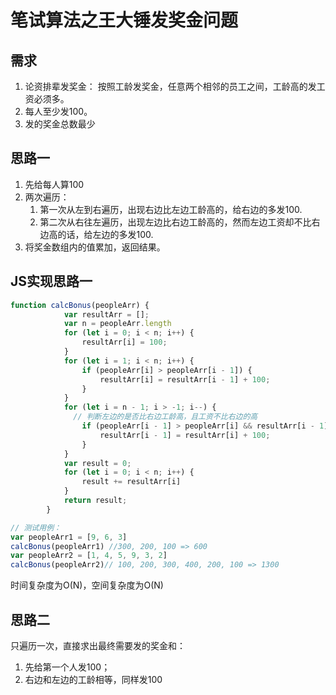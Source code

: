 # 笔试算法之王大锤发奖金问题

## 需求

1. 论资排辈发奖金： 按照工龄发奖金，任意两个相邻的员工之间，工龄高的发工资必须多。
2. 每人至少发100。
3. 发的奖金总数最少

## 思路一

1. 先给每人算100
2. 两次遍历：
   1. 第一次从左到右遍历，出现右边比左边工龄高的，给右边的多发100.
   2. 第二次从右往左遍历，出现左边比右边工龄高的，然而左边工资却不比右边高的话，给左边的多发100.
3. 将奖金数组内的值累加，返回结果。

## JS实现思路一

```js
function calcBonus(peopleArr) {
            var resultArr = [];
            var n = peopleArr.length
            for (let i = 0; i < n; i++) {
                resultArr[i] = 100;
            }
            for (let i = 1; i < n; i++) {
                if (peopleArr[i] > peopleArr[i - 1]) {
                    resultArr[i] = resultArr[i - 1] + 100;
                }
            }
            for (let i = n - 1; i > -1; i--) {
              // 判断左边的是否比右边工龄高，且工资不比右边的高
                if (peopleArr[i - 1] > peopleArr[i] && resultArr[i - 1] < resultArr[i] + 100) {
                    resultArr[i - 1] = resultArr[i] + 100;
                }
            }
            var result = 0;
            for (let i = 0; i < n; i++) {
                result += resultArr[i]
            }
            return result;
        }

// 测试用例：
var peopleArr1 = [9, 6, 3] 
calcBonus(peopleArr1) //300, 200, 100 => 600
var peopleArr2 = [1, 4, 5, 9, 3, 2] 
calcBonus(peopleArr2)// 100, 200, 300, 400, 200, 100 => 1300
```

时间复杂度为O(N)，空间复杂度为O(N)

## 思路二

只遍历一次，直接求出最终需要发的奖金和：

1. 先给第一个人发100；
2. 右边和左边的工龄相等，同样发100



